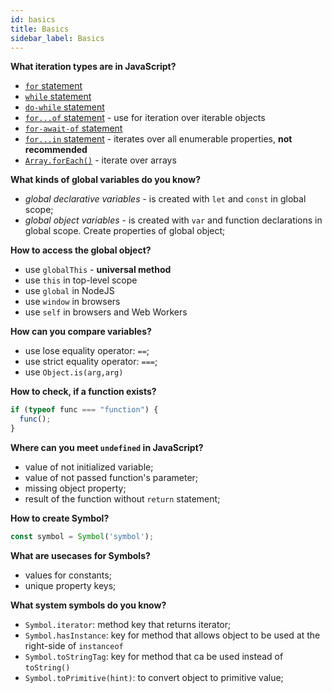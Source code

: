 ```yaml
---
id: basics
title: Basics
sidebar_label: Basics
---
```


**What iteration types are in JavaScript?**

- [`for` statement](https://developer.mozilla.org/en-US/docs/Web/JavaScript/Reference/Statements/for)
- [`while` statement](https://developer.mozilla.org/en-US/docs/Web/JavaScript/Reference/statements/while)
- [`do-while` statement](https://developer.mozilla.org/en-US/docs/Web/JavaScript/Reference/statements/do...while)
- [`for...of` statement](https://developer.mozilla.org/en-US/docs/Web/JavaScript/Reference/Statements/for...of) - use for iteration over iterable objects
- [`for-await-of` statement](<https://developer.mozilla.org/en-US/docs/Web/JavaScript/Reference/Statements/for-await...of>)
- [`for...in` statement](https://developer.mozilla.org/en-US/docs/Web/JavaScript/Reference/Statements/for...in) - iterates over all enumerable properties, **not recommended**
- [`Array.forEach()`](https://developer.mozilla.org/en-US/docs/Web/JavaScript/Reference/Global_Objects/Array/forEach) - iterate over arrays

**What kinds of global variables do you know?**

- _global declarative variables_ - is created with `let` and `const` in global scope;
- _global object variables_ - is created with `var` and function declarations in global scope. Create properties of global object;

**How to access the global object?**

- use `globalThis` - **universal method**
- use `this` in top-level scope
- use `global` in NodeJS
- use `window` in browsers
- use `self` in browsers and Web Workers

**How can you compare variables?**

- use lose equality operator: `==`;
- use strict equality operator: `===`;
- use `Object.is(arg,arg)`

**How to check, if a function exists?**

```javascript
if (typeof func === "function") {
  func();
}
```

**Where can you meet `undefined` in JavaScript?**

- value of not initialized variable;
- value of not passed function's parameter;
- missing object property;
- result of the function without `return` statement;

**How to create Symbol?**

```javascript
const symbol = Symbol('symbol');
```

**What are usecases for Symbols?**

- values for constants;
- unique property keys;

**What system symbols do you know?**

- `Symbol.iterator`: method key that returns iterator;
- `Symbol.hasInstance`: key for method that allows object to be used at the right-side of `instanceof`
- `Symbol.toStringTag`: key for method that ca be used instead of `toString()`
- `Symbol.toPrimitive(hint)`: to convert object to primitive value;